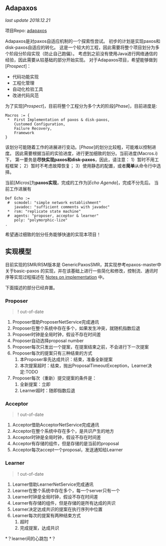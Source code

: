 Adapaxos
-----

*last update 2018.12.21*

项目Repo: [adapaxos](https://github.com/SwimilTylers/adapaxos)

Adapaxos是对paxos自适应机制的一个探索性尝试。
初步的计划是实现paxos和disk-paxos自适应的转化。
这是一个较大的工程，因此需要将整个项目划分为多个阶段分阶段实现（防止自己跑偏）。
考虑到之前没有使用Java进行网络通信的经验，因此需要从较基础的部分开始实现。
对于Adapaxos项目，希望能够做到[*Prospect*]：

+ 代码功能实现
+ 工程化管理
+ 自动化检验工具
+ 改进代码风范

为了实现[*Prospect*]，目前将整个工程分为多个大的阶段[*Phase*]，目前进度是:
```
Macros := { 
 *  First Implementation of paxos & disk-paxos,
    Customed Configuration,
    Failure Recovery,
    Framework
}
```

该划分可能随着工作的进展进行变动。[*Phase*]的划分比较粗，可能难以控制进度。
因此需要根据当前的实验进度，进行更加细致的划分。当前进度(Macros.i)下，
第一要务是**尽快实现paxos和disk-paxos**，因此，请注意：
1）暂时不用工程框架；
2）暂时不考虑故障恢复；
3）使用静态的配置，或者**简单**从命令行中选择。

当前[*Micros*]为**paxos实现**，完成的工作为[*Echo Agenda*]，完成不分先后。
当前工作进展有

```pseudocode
Def Echo :=
 #  scmodel: "simple network establishment"
    javadoc: "sufficient comments with javadoc"
 *  rsm: "replicate state machine"
 #  agents: "proposer, acceptor & learner"
    poly: "polymorphic-lize"
.
```

希望通过细致的划分任务能够快速的实现本项目！

## 实现模型

目前实现的SMR/RSM版本是 GenericPaxosSMR，其实现参考epaxos-master中关于basic-paxos
的实现，并在该基础上进行一些简化和修改，控制流、通讯时序等实现过程描述在
[Notes on implementation](Notes%20on%20implementation.md) 中。

下面描述的部分已经弃置。

### Proposer
> ! out-of-date

1. Proposer借助ProposerNetService完成通讯
2. Proposer在整个系统中存在多个，如果发生冲突，就随机指数后退
3. Proposer时钟是全局时钟，假设不存在时间差
4. Proposer自动选择proposal number
5. Proposer每次只发出一个提案，在提案结束之前，不会进行下一次提案
6. Proposer每次的提案只有三种结束的方式
   1. 本Proposer率先达成共识：结束，准备全新提案
   2. 本次提案超时：结束，抛出ProposalTimeoutException，Learner决定:TODO
7. Proposer每次（重新）提交提案的条件是：
   1. 全新提案：立即
   2. Learner超时：随即指数后退

### Acceptor
> ! out-of-date

1. Acceptor借助AcceptorNetService完成通讯
2. Acceptor在整个系统中存在多个，是共识产生的地方
3. Acceptor时钟是全局时钟，假设不存在时间差
4. Acceptor有存储的组件，但是存储的是当前的proposal
5. Acceptor每次accept一个proposal，发送通知给Learner

### Learner
> ! out-of-date

1. Learner借助LearnerNetService完成通讯
2. Learner在整个系统中存在多个，每一个server只有一个
3. Learner时钟是全局时钟，假设不存在时间差
4. Learner有存储的组件，但是存储的是所有达成的共识
5. Learner决定达成共识的提案在执行序列中位置
6. Learner每次的提案有两种结束方式
   1. 超时
   2. 完成提案，达成共识

*？learner间的心跳包 *？